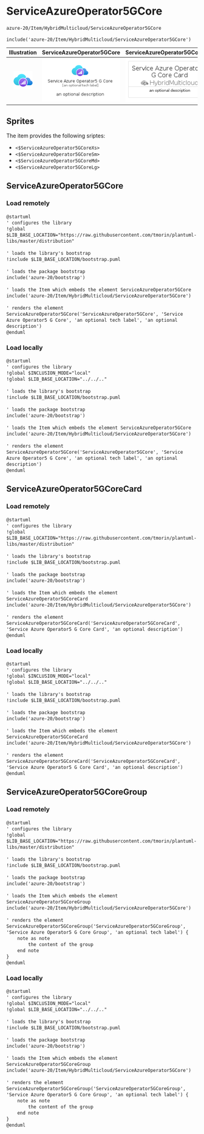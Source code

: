 # ServiceAzureOperator5GCore


```text
azure-20/Item/HybridMulticloud/ServiceAzureOperator5GCore
```

```text
include('azure-20/Item/HybridMulticloud/ServiceAzureOperator5GCore')
```



| Illustration | ServiceAzureOperator5GCore | ServiceAzureOperator5GCoreCard | ServiceAzureOperator5GCoreGroup |
| :---: | :---: | :---: | :---: |
| ![illustration for Illustration](../../../azure-20/Item/HybridMulticloud/ServiceAzureOperator5GCore.png) | ![illustration for ServiceAzureOperator5GCore](../../../azure-20/Item/HybridMulticloud/ServiceAzureOperator5GCore.Local.png) | ![illustration for ServiceAzureOperator5GCoreCard](../../../azure-20/Item/HybridMulticloud/ServiceAzureOperator5GCoreCard.Local.png) | ![illustration for ServiceAzureOperator5GCoreGroup](../../../azure-20/Item/HybridMulticloud/ServiceAzureOperator5GCoreGroup.Local.png) |



## Sprites
The item provides the following sriptes:

- `<$ServiceAzureOperator5GCoreXs>`
- `<$ServiceAzureOperator5GCoreSm>`
- `<$ServiceAzureOperator5GCoreMd>`
- `<$ServiceAzureOperator5GCoreLg>`





## ServiceAzureOperator5GCore

### Load remotely
```plantuml
@startuml
' configures the library
!global $LIB_BASE_LOCATION="https://raw.githubusercontent.com/tmorin/plantuml-libs/master/distribution"

' loads the library's bootstrap
!include $LIB_BASE_LOCATION/bootstrap.puml

' loads the package bootstrap
include('azure-20/bootstrap')

' loads the Item which embeds the element ServiceAzureOperator5GCore
include('azure-20/Item/HybridMulticloud/ServiceAzureOperator5GCore')

' renders the element
ServiceAzureOperator5GCore('ServiceAzureOperator5GCore', 'Service Azure Operator5 G Core', 'an optional tech label', 'an optional description')
@enduml
```

### Load locally
```plantuml
@startuml
' configures the library
!global $INCLUSION_MODE="local"
!global $LIB_BASE_LOCATION="../../.."

' loads the library's bootstrap
!include $LIB_BASE_LOCATION/bootstrap.puml

' loads the package bootstrap
include('azure-20/bootstrap')

' loads the Item which embeds the element ServiceAzureOperator5GCore
include('azure-20/Item/HybridMulticloud/ServiceAzureOperator5GCore')

' renders the element
ServiceAzureOperator5GCore('ServiceAzureOperator5GCore', 'Service Azure Operator5 G Core', 'an optional tech label', 'an optional description')
@enduml
```

## ServiceAzureOperator5GCoreCard

### Load remotely
```plantuml
@startuml
' configures the library
!global $LIB_BASE_LOCATION="https://raw.githubusercontent.com/tmorin/plantuml-libs/master/distribution"

' loads the library's bootstrap
!include $LIB_BASE_LOCATION/bootstrap.puml

' loads the package bootstrap
include('azure-20/bootstrap')

' loads the Item which embeds the element ServiceAzureOperator5GCoreCard
include('azure-20/Item/HybridMulticloud/ServiceAzureOperator5GCore')

' renders the element
ServiceAzureOperator5GCoreCard('ServiceAzureOperator5GCoreCard', 'Service Azure Operator5 G Core Card', 'an optional description')
@enduml
```

### Load locally
```plantuml
@startuml
' configures the library
!global $INCLUSION_MODE="local"
!global $LIB_BASE_LOCATION="../../.."

' loads the library's bootstrap
!include $LIB_BASE_LOCATION/bootstrap.puml

' loads the package bootstrap
include('azure-20/bootstrap')

' loads the Item which embeds the element ServiceAzureOperator5GCoreCard
include('azure-20/Item/HybridMulticloud/ServiceAzureOperator5GCore')

' renders the element
ServiceAzureOperator5GCoreCard('ServiceAzureOperator5GCoreCard', 'Service Azure Operator5 G Core Card', 'an optional description')
@enduml
```

## ServiceAzureOperator5GCoreGroup

### Load remotely
```plantuml
@startuml
' configures the library
!global $LIB_BASE_LOCATION="https://raw.githubusercontent.com/tmorin/plantuml-libs/master/distribution"

' loads the library's bootstrap
!include $LIB_BASE_LOCATION/bootstrap.puml

' loads the package bootstrap
include('azure-20/bootstrap')

' loads the Item which embeds the element ServiceAzureOperator5GCoreGroup
include('azure-20/Item/HybridMulticloud/ServiceAzureOperator5GCore')

' renders the element
ServiceAzureOperator5GCoreGroup('ServiceAzureOperator5GCoreGroup', 'Service Azure Operator5 G Core Group', 'an optional tech label') {
    note as note
        the content of the group
    end note
}
@enduml
```

### Load locally
```plantuml
@startuml
' configures the library
!global $INCLUSION_MODE="local"
!global $LIB_BASE_LOCATION="../../.."

' loads the library's bootstrap
!include $LIB_BASE_LOCATION/bootstrap.puml

' loads the package bootstrap
include('azure-20/bootstrap')

' loads the Item which embeds the element ServiceAzureOperator5GCoreGroup
include('azure-20/Item/HybridMulticloud/ServiceAzureOperator5GCore')

' renders the element
ServiceAzureOperator5GCoreGroup('ServiceAzureOperator5GCoreGroup', 'Service Azure Operator5 G Core Group', 'an optional tech label') {
    note as note
        the content of the group
    end note
}
@enduml
```

